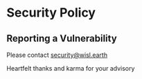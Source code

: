 # Security Policy

## Reporting a Vulnerability

Please contact security@wisl.earth

Heartfelt thanks and karma for your advisory